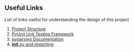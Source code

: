 ## Useful Links

List of links useful for understanding the design of this project

1. [Project Structure](http://docs.python-guide.org/en/latest/writing/structure/)
2. [PyUnit Unit Testing Framework](https://docs.python.org/3/library/unittest.html#module-unittest)
3. [pyparsing Documentation](http://pyparsing.wikispaces.com/Documentation)
4. [__init__.py and importing](http://stackoverflow.com/questions/11536764/attempted-relative-import-in-non-package-even-with-init-py)
